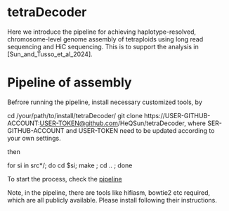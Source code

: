 tetraDecoder
=
Here we introduce the pipeline for achieving haplotype-resolved, chromosome-level genome assembly of tetraploids using long read sequencing and HiC sequencing. This is to support the analysis in [Sun_and_Tusso_et_al_2024].

Pipeline of assembly
=

Befrore running the pipeline, install necessary customized tools, by

cd /your/path/to/install/tetraDecoder/
git clone https://USER-GITHUB-ACCOUNT:USER-TOKEN@github.com/HeQSun/tetraDecoder, where SER-GITHUB-ACCOUNT and USER-TOKEN need to be updated according to your own settings.

then

for si in src*/; do cd $si; make ; cd .. ; done

To start the process, check the [pipeline](https://github.com/HeQSun/tetraDecoder/tree/main/pipeline)

Note, in the pipeline, there are tools like hifiasm, bowtie2 etc required, which are all publicly available. Please install following their instructions.
